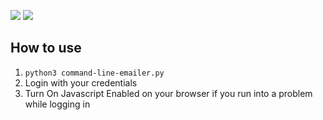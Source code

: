 ![](https://img.shields.io/badge/Programming_Language-Python-yellow.svg)
![](https://img.shields.io/badge/Main_Tool_Used-selenium-orange.svg)

## How to use

1. `python3 command-line-emailer.py`
2. Login with your credentials
3. Turn On Javascript Enabled on your browser if you run into a problem while logging in
